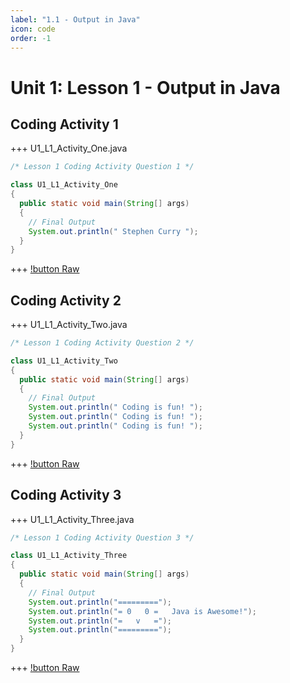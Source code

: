 ```yaml
---
label: "1.1 - Output in Java"
icon: code
order: -1
---
```


# Unit 1: Lesson 1 - Output in Java

## Coding Activity 1
+++ U1_L1_Activity_One.java
```java
/* Lesson 1 Coding Activity Question 1 */

class U1_L1_Activity_One 
{
  public static void main(String[] args) 
  {	
    // Final Output
    System.out.println(" Stephen Curry ");
  }
}
```
+++
[!button Raw](/raw/Unit-1/1.1-OutputInJava/1.1-Activity1.java)

## Coding Activity 2
+++ U1_L1_Activity_Two.java
```java
/* Lesson 1 Coding Activity Question 2 */

class U1_L1_Activity_Two 
{
  public static void main(String[] args) 
  {
    // Final Output
    System.out.println(" Coding is fun! ");
    System.out.println(" Coding is fun! ");
    System.out.println(" Coding is fun! ");
  }
}
```
+++
[!button Raw](/raw/Unit-1/1.1-OutputInJava/1.1-Activity2.java)

## Coding Activity 3
+++ U1_L1_Activity_Three.java
```java
/* Lesson 1 Coding Activity Question 3 */

class U1_L1_Activity_Three 
{
  public static void main(String[] args) 
  {
    // Final Output
    System.out.println("=========");
    System.out.println("= 0   0 =   Java is Awesome!");
    System.out.println("=   v   =");
    System.out.println("=========");
  }
}
```
+++
[!button Raw](/raw/Unit-1/1.1-OutputInJava/1.1-Activity3.java)

